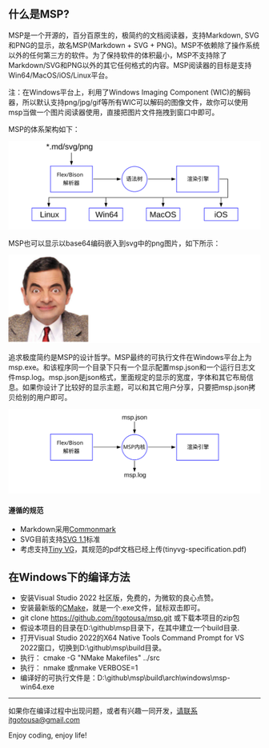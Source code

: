 
## 什么是MSP?

MSP是一个开源的，百分百原生的，极简约的文档阅读器，支持Markdown, SVG和PNG的显示，故名MSP(Markdown + SVG + PNG)。MSP不依赖除了操作系统以外的任何第三方的软件。为了保持软件的体积最小，MSP不支持除了Markdown/SVG和PNG以外的其它任何格式的内容。MSP阅读器的目标是支持Win64/MacOS/iOS/Linux平台。

注：在Windows平台上，利用了Windows Imaging Component (WIC)的解码器，所以默认支持png/jpg/gif等所有WIC可以解码的图像文件，故你可以使用msp当做一个图片阅读器使用，直接把图片文件拖拽到窗口中即可。

MSP的体系架构如下：

![](svg/x0001.svg)

MSP也可以显示以base64编码嵌入到svg中的png图片，如下所示：

![](svg/x0002.svg)

追求极度简约是MSP的设计哲学。MSP最终的可执行文件在Windows平台上为msp.exe。和该程序同一个目录下只有一个显示配置msp.json和一个运行日志文件msp.log。msp.json是json格式，里面规定的显示的宽度，字体和其它布局信息。如果你设计了比较好的显示主题，可以和其它用户分享，只要把msp.json拷贝给别的用户即可。

![](svg/x0003.svg)


#### 遵循的规范
- Markdown采用[Commonmark](https://spec.commonmark.org)
- SVG目前支持[SVG 1.1](https://www.w3.org/TR/2011/REC-SVG11-20110816/)标准
- 考虑支持[Tiny VG](https://tinyvg.tech/)，其规范的pdf文档已经上传(tinyvg-specification.pdf)


## 在Windows下的编译方法
- 安装Visual Studio 2022 社区版，免费的，为微软的良心点赞。
- 安装最新版的[CMake](https://cmake.org)，就是一个.exe文件，鼠标双击即可。
- git clone https://github.com/itgotousa/msp.git 或下载本项目的zip包
- 假设本项目的目录在D:\github\msp目录下，在其中建立一个build目录.
- 打开Visual Studio 2022的X64 Native Tools Command Prompt for VS 2022窗口，切换到D:\github\msp\build目录。
- 执行： cmake -G "NMake Makefiles" ../src
- 执行： nmake 或nmake VERBOSE=1
- 编译好的可执行文件是：D:\github\msp\build\arch\windows\msp-win64.exe



***

如果你在编译过程中出现问题，或者有兴趣一同开发，请联系itgotousa@gmail.com

Enjoy coding, enjoy life!



